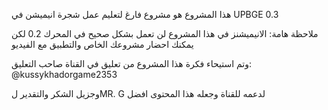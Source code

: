 هذا المشروع هو مشروع فارغ لتعليم عمل شجرة انيميشن في UPBGE 0.3

ملاحظة هامة: الانيميشنز في هذا المشروع لن تعمل بشكل صحيح في المحرك 0.2 لكن يمكنك احضار مشروعك الخاص والتطبيق مع الفيديو

وتم استيحاء فكرة هذا المشروع من تعليق في القناة
صاحب التعليق: @kussykhadorgame2353

وجزيل الشكر والتقدير لMR. G لدعمه للقناة وجعله هذا المحتوى افضل

